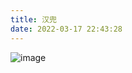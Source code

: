 ```yaml
---
title: 汉兜
date: 2022-03-17 22:43:28
---
```

![image](https://user-images.githubusercontent.com/2434388/158906205-f6904d17-fd43-4e81-a7f6-2d7e3d4c13c6.jpeg)